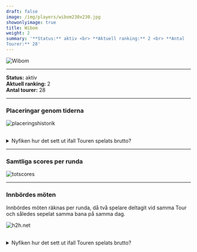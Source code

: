 ```yaml
---  
draft: false  
image: /img/players/wibom230x230.jpg  
showonlyimage: true  
title: Wibom  
weight: 2  
summary: '**Status:** aktiv <br> **Aktuell ranking:** 2 <br> **Antal
Tourer:** 28'  
---
```


![Wibom](/img/players/wibom230x230.jpg)

------------------------------------------------------------------------

**Status:** aktiv  
**Aktuell ranking:** 2  
**Antal tourer:** 28

------------------------------------------------------------------------

### Placeringar genom tiderna

![placeringshistorik](/playerstats/Wibom.placing.net.png) <br><br>
<details> <summary>Nyfiken hur det sett ut ifall Touren spelats
brutto?</summary> <p>

![placeringshistorik](/playerstats/Wibom.placing.gross.png) </p>
</details>

------------------------------------------------------------------------

### Samtliga scores per runda

![totscores](/playerstats/Wibom.totscores.png)

------------------------------------------------------------------------

### Innbördes möten

Innbördes möten räknas per runda, då två spelare deltagit vid samma Tour
och således sepelat samma bana på samma dag.

![h2h.net](/playerstats/Wibom.h2h.net.png) <br><br> <details>
<summary>Nyfiken hur det sett ut ifall Touren spelats brutto?</summary>
<p>

![h2h.gross](/playerstats/Wibom.h2h.gross.png) </p> </details>

